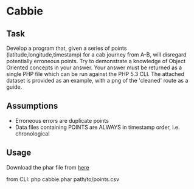 # Cabbie

## Task

Develop a program that, given a series of points (latitude,longitude,timestamp) for a cab journey from A-B, will disregard potentially erroneous points.
Try to demonstrate a knowledge of Object Oriented concepts in your answer.
Your answer must be returned as a single PHP file which can be run against the PHP 5.3 CLI.
The attached dataset is provided as an example, with a png of the 'cleaned' route as a guide.

## Assumptions

 - Erroneous errors are duplicate points
 - Data files containing POINTS are ALWAYS in timestamp order, i.e. chronological

## Usage

Download the phar file from [here](https://github.com/downloads/james-turner/Cabbie/cabbie.phar "Cabbie Phar file")

  from CLI:
    php cabbie.phar path/to/points.csv